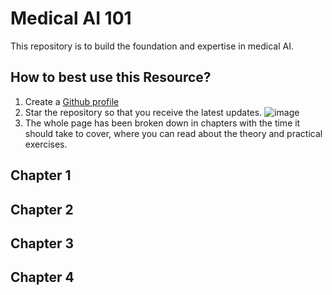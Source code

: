 # Medical AI 101
This repository is to build the foundation and expertise in medical AI.

## How to best use this Resource?
1. Create a [Github profile](https://github.com)
2. Star the repository so that you receive the latest updates.
![image](https://github.com/user-attachments/assets/8c401690-42dc-48df-94f5-506b63be0f4a)
3. The whole page has been broken down in chapters with the time it should take to cover, where you can read about the theory and practical exercises.

## Chapter 1
## Chapter 2
## Chapter 3
## Chapter 4
